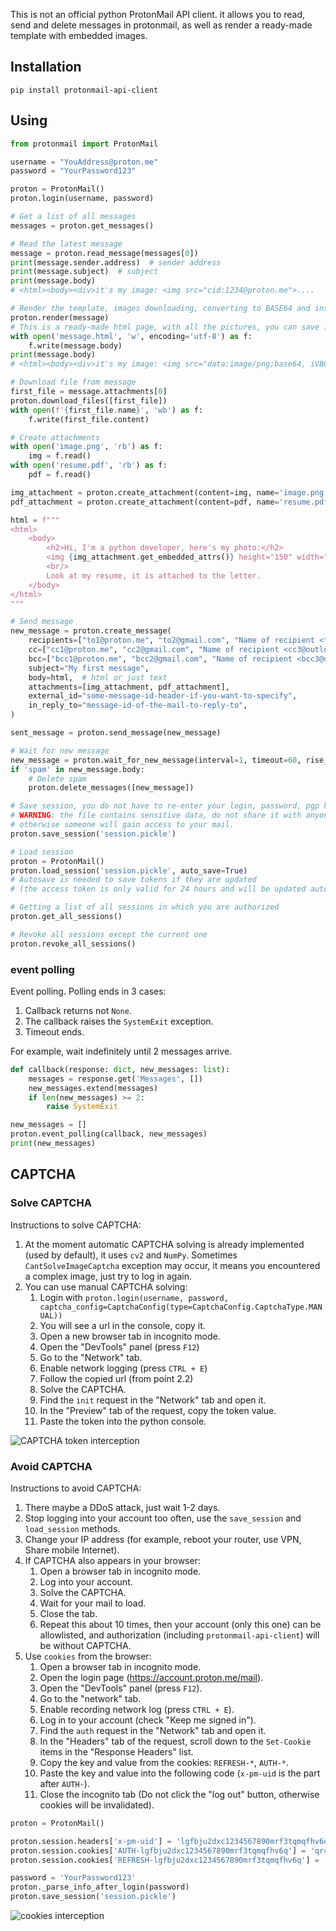 This is not an official python ProtonMail API client. it allows you to read, send and delete messages in protonmail, as well as render a ready-made template with embedded images.


## Installation
``` 
pip install protonmail-api-client
```

## Using
```py
from protonmail import ProtonMail

username = "YouAddress@proton.me"
password = "YourPassword123"

proton = ProtonMail()
proton.login(username, password)

# Get a list of all messages
messages = proton.get_messages()

# Read the latest message
message = proton.read_message(messages[0])
print(message.sender.address)  # sender address
print(message.subject)  # subject
print(message.body)
# <html><body><div>it's my image: <img src="cid:1234@proton.me">....

# Render the template, images downloading, converting to BASE64 and insert into html
proton.render(message)
# This is a ready-made html page, with all the pictures, you can save it right away
with open('message.html', 'w', encoding='utf-8') as f:
    f.write(message.body)
print(message.body)
# <html><body><div>it's my image: <img src="data:image/png;base64, iVBORw0K..">....

# Download file from message
first_file = message.attachments[0]
proton.download_files([first_file])
with open(f'{first_file.name}', 'wb') as f:
    f.write(first_file.content)

# Create attachments
with open('image.png', 'rb') as f:
    img = f.read()
with open('resume.pdf', 'rb') as f:
    pdf = f.read()

img_attachment = proton.create_attachment(content=img, name='image.png')
pdf_attachment = proton.create_attachment(content=pdf, name='resume.pdf')

html = f"""
<html>
    <body>
        <h2>Hi, I'm a python developer, here's my photo:</h2>
        <img {img_attachment.get_embedded_attrs()} height="150" width="300">
        <br/>
        Look at my resume, it is attached to the letter.
    </body>
</html>
"""

# Send message
new_message = proton.create_message(
    recipients=["to1@proton.me", "to2@gmail.com", "Name of recipient <to3@outlook.com>"],
    cc=["cc1@proton.me", "cc2@gmail.com", "Name of recipient <cc3@outlook.com>"],
    bcc=["bcc1@proton.me", "bcc2@gmail.com", "Name of recipient <bcc3@outlook.com>"],
    subject="My first message",
    body=html,  # html or just text
    attachments=[img_attachment, pdf_attachment],
    external_id="some-message-id-header-if-you-want-to-specify",
    in_reply_to="message-id-of-the-mail-to-reply-to",
)

sent_message = proton.send_message(new_message)

# Wait for new message
new_message = proton.wait_for_new_message(interval=1, timeout=60, rise_timeout=False, read_message=True)
if 'spam' in new_message.body:
    # Delete spam
    proton.delete_messages([new_message])

# Save session, you do not have to re-enter your login, password, pgp key, passphrase
# WARNING: the file contains sensitive data, do not share it with anyone,
# otherwise someone will gain access to your mail.
proton.save_session('session.pickle')

# Load session
proton = ProtonMail()
proton.load_session('session.pickle', auto_save=True)
# Autosave is needed to save tokens if they are updated
# (the access token is only valid for 24 hours and will be updated automatically)

# Getting a list of all sessions in which you are authorized
proton.get_all_sessions()

# Revoke all sessions except the current one
proton.revoke_all_sessions()
```

### event polling
Event polling. Polling ends in 3 cases:
1. Callback returns not `None`.
2. The callback raises the `SystemExit` exception.
3. Timeout ends.

For example, wait indefinitely until 2 messages arrive.
```python
def callback(response: dict, new_messages: list):
    messages = response.get('Messages', [])
    new_messages.extend(messages)
    if len(new_messages) >= 2:
        raise SystemExit

new_messages = []
proton.event_polling(callback, new_messages)
print(new_messages)
```
## CAPTCHA
### Solve CAPTCHA
Instructions to solve CAPTCHA:
1. At the moment automatic CAPTCHA solving is already implemented (used by default), it uses `cv2` and `NumPy`. Sometimes `CantSolveImageCaptcha` exception may occur, it means you encountered a complex image, just try to log in again.
2. You can use manual CAPTCHA solving:
   1. Login with `proton.login(username, password, captcha_config=CaptchaConfig(type=CaptchaConfig.CaptchaType.MANUAL))`
   2. You will see a url in the console, copy it.
   3. Open a new browser tab in incognito mode.
   4. Open the "DevTools" panel (press `F12`)
   5. Go to the "Network" tab.
   6. Enable network logging (press `CTRL + E`)
   7. Follow the copied url (from point 2.2)
   8. Solve the CAPTCHA.
   9. Find the `init` request in the "Network" tab and open it.
   10. In the "Preview" tab of the request, copy the token value.
   11. Paste the token into the python console.

![CAPTCHA token interception](assets/captcha-token-interception.png)

### Avoid CAPTCHA
Instructions to avoid CAPTCHA:
1. There maybe a DDoS attack, just wait 1-2 days.
2. Stop logging into your account too often, use the `save_session` and `load_session` methods.
3. Change your IP address (for example, reboot your router, use VPN, Share mobile Internet).
4. If CAPTCHA also appears in your browser:
   1. Open a browser tab in incognito mode.
   2. Log into your account.
   3. Solve the CAPTCHA.
   4. Wait for your mail to load.
   5. Close the tab.
   6. Repeat this about 10 times, then your account (only this one) can be allowlisted, and authorization (including `protonmail-api-client`) will be without CAPTCHA.
5. Use `cookies` from the browser:
   1. Open a browser tab in incognito mode.
   2. Open the login page (https://account.proton.me/mail).
   3. Open the "DevTools" panel (press `F12`).
   4. Go to the "network" tab.
   5. Enable recording network log (press `CTRL + E`).
   6. Log in to your account (check "Keep me signed in").
   7. Find the `auth` request in the "Network" tab and open it.
   8. In the "Headers" tab of the request, scroll down to the `Set-Cookie` items in the "Response Headers" list.
   9. Copy the key and value from the cookies: `REFRESH-*`, `AUTH-*`.
   10. Paste the key and value into the following code (`x-pm-uid` is the part after `AUTH-`).
   11. Close the incognito tab (Do not click the "log out" button, otherwise cookies will be invalidated).
```python
proton = ProtonMail()

proton.session.headers['x-pm-uid'] = 'lgfbju2dxc1234567890mrf3tqmqfhv6q'  # This is the part after `AUTH-`
proton.session.cookies['AUTH-lgfbju2dxc1234567890mrf3tqmqfhv6q'] = 'qr4uci1234567890anafsku8dd34vkwq'
proton.session.cookies['REFRESH-lgfbju2dxc1234567890mrf3tqmqfhv6q'] = '%7B%22ResponseType%22%3A%22token%22%2C%22ClientID%22%3A%22WebAccount%22%2C%22GrantType%22%3A%22refresh_token%22%2C%22RefreshToken%22%3A%22ceo5gp1234567890fghuinsxxtgmpvdduxg%22%2C%22UID%22%3A%22lgfbju2dxc1234567890mrf3tqmqfhv6q%22%7D'

password = 'YourPassword123'
proton._parse_info_after_login(password)
proton.save_session('session.pickle')
```
![cookies interception](assets/cookies-interception.png)
